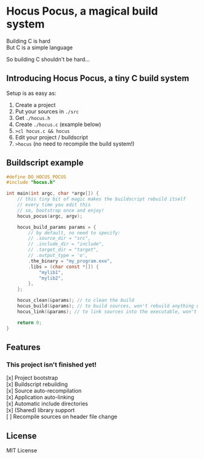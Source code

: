 # Hocus Pocus, a magical build system
Building C is hard  
But C is a simple language  
  
So building C shouldn't be hard...  

## Introducing Hocus Pocus, a tiny C build system
Setup is as easy as:
1. Create a project
2. Put your sources in `./src`
3. Get `./hocus.h`
4. Create `./hocus.c` (example below)
5. `>cl hocus.c && hocus`
6. Edit your project / buildscript
7. `>hocus` (no need to recompile the build system!)

## Buildscript example
```c
#define DO_HOCUS_POCUS
#include "hocus.h"

int main(int argc, char *argv[]) {
    // this tiny bit of magic makes the buildscript rebuild itself
    // every time you edit this
    // so, bootstrap once and enjoy!
    hocus_pocus(argc, argv);

    hocus_build_params params = {
        // by default, no need to specify:
        // .source_dir = "src",
        // .include_dir = "include",
        // .target_dir = "target",
        // .output_type = 'o',
        .the_binary = "my_program.exe",
        .libs = (char const *[]) {
            "mylib1",
            "mylib2",
        },
    };

    hocus_clean(&params); // to clean the build
    hocus_build(&params); // to build sources, won't rebuild anything unless sources were actually modified!
    hocus_link(&params); // to link sources into the executable, won't link anything unless any sources were recompiled!

    return 0;
}

```

## Features
### This project isn't finished yet!
[x] Project bootstrap  
[x] Buildscript rebuilding  
[x] Source auto-recompilation  
[x] Application auto-linking  
[x] Automatic include directories  
[x] (Shared) library support  
[ ] Recompile sources on header file change  

## License
MIT License
